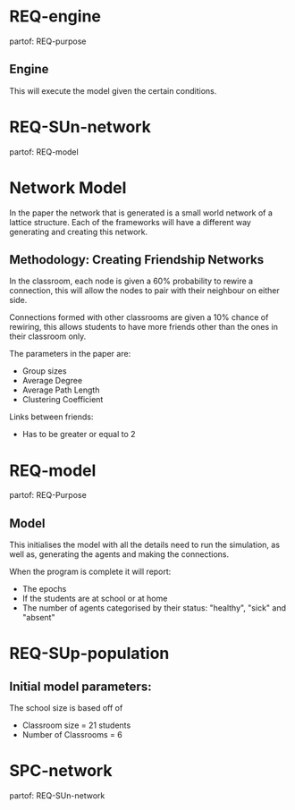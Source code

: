 # REQ-engine
partof: REQ-purpose
###
## Engine
This will execute the model given the certain conditions.


# REQ-SUn-network
partof: REQ-model
###
# Network Model

In the paper the network that is generated is a small world network of a lattice structure. Each of the frameworks will have a different way generating and creating this network.

## Methodology: Creating Friendship Networks

In the classroom, each node is given a 60% probability to rewire a connection, this will allow the nodes to pair with their neighbour on either side.

Connections formed with other classrooms are given a 10% chance of rewiring, this allows students to have more friends other than the ones in their classroom only.

The parameters in the paper are:

- Group sizes
- Average Degree
- Average Path Length
- Clustering Coefficient

Links between friends:
- Has to be greater or equal to 2


# REQ-model
partof: REQ-Purpose
###
## Model


This initialises the model with all the details need to run the simulation, as well as, generating the agents and making the connections. 

When the program is complete it will report:
- The epochs
- If the students are at school or at home
- The number of agents categorised by their status: "healthy", "sick" and "absent"


# REQ-SUp-population
## Initial model parameters:

The school size is based off of 
- Classroom size = 21 students
- Number of Classrooms = 6


# SPC-network
partof: REQ-SUn-network
###